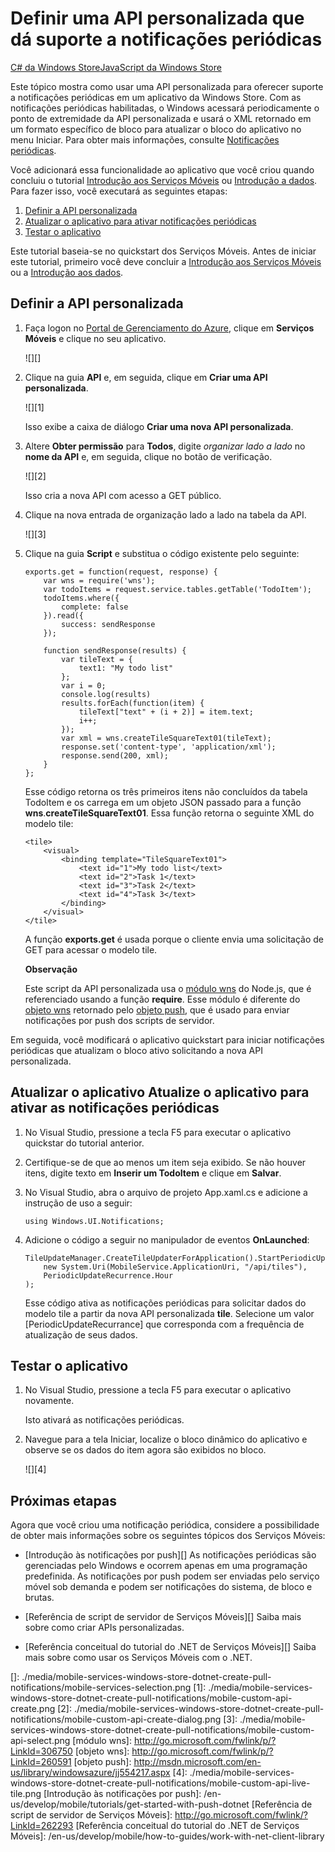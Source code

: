 <properties linkid="develop-mobile-tutorials-create-pull-notifications-dotnet" urlDisplayName="Define a custom API that supports pull notifications" pageTitle="Define a custom API that supports pull notifications - Azure Mobile Services" metaKeywords="" description="Learn how to Define a custom API that supports periodic notifications in Windows Store apps that use Azure Mobile Services." metaCanonical="" services="" documentationCenter="" title="Define a custom API that supports periodic notifications" authors="glenga" solutions="" manager="" editor="" />

<tags ms.service="mobile-services" ms.workload="mobile" ms.tgt_pltfrm="mobile-windows-store" ms.devlang="dotnet" ms.topic="article" ms.date="01/01/1900" ms.author="glenga"></tags>

# Definir uma API personalizada que dá suporte a notificações periódicas

<div class="dev-center-tutorial-selector"> 
    <a href="/en-us/develop/mobile/tutorials/create-pull-notifications-dotnet" title="C# da Windows Store" class="current">C# da Windows Store</a><a href="/en-us/develop/mobile/tutorials/create-pull-notifications-js" title="JavaScript da Windows Store">JavaScript da Windows Store</a>
</div>

Este tópico mostra como usar uma API personalizada para oferecer suporte a notificações periódicas em um aplicativo da Windows Store. Com as notificações periódicas habilitadas, o Windows acessará periodicamente o ponto de extremidade da API personalizada e usará o XML retornado em um formato específico de bloco para atualizar o bloco do aplicativo no menu Iniciar. Para obter mais informações, consulte [Notificações periódicas][].

Você adicionará essa funcionalidade ao aplicativo que você criou quando concluiu o tutorial [Introdução aos Serviços Móveis][] ou [Introdução a dados][]. Para fazer isso, você executará as seguintes etapas:

1.  [Definir a API personalizada][]
2.  [Atualizar o aplicativo para ativar notificações periódicas][]
3.  [Testar o aplicativo][]

Este tutorial baseia-se no quickstart dos Serviços Móveis. Antes de iniciar este tutorial, primeiro você deve concluir a [Introdução aos Serviços Móveis][] ou a [Introdução aos dados][Introdução a dados].

## <a name="define-custom-api"></a>Definir a API personalizada

1.  Faça logon no [Portal de Gerenciamento do Azure][], clique em **Serviços Móveis** e clique no seu aplicativo.

    ![][]

2.  Clique na guia **API** e, em seguida, clique em **Criar uma API personalizada**.

    ![][1]

    Isso exibe a caixa de diálogo **Criar uma nova API personalizada**.

3.  Altere **Obter permissão** para **Todos**, digite *organizar lado a lado* no **nome da API** e, em seguida, clique no botão de verificação.

    ![][2]

    Isso cria a nova API com acesso a GET público.

4.  Clique na nova entrada de organização lado a lado na tabela da API.

    ![][3]

5.  Clique na guia **Script** e substitua o código existente pelo seguinte:

        exports.get = function(request, response) {
            var wns = require('wns');
            var todoItems = request.service.tables.getTable('TodoItem');
            todoItems.where({
                complete: false
            }).read({
                success: sendResponse
            });

            function sendResponse(results) {
                var tileText = {
                    text1: "My todo list"
                };
                var i = 0;
                console.log(results)
                results.forEach(function(item) {
                    tileText["text" + (i + 2)] = item.text;
                    i++;
                });
                var xml = wns.createTileSquareText01(tileText);
                response.set('content-type', 'application/xml');
                response.send(200, xml);
            }
        };

    Esse código retorna os três primeiros itens não concluídos da tabela TodoItem e os carrega em um objeto JSON passado para a função **wns**.**createTileSquareText01**. Essa função retorna o seguinte XML do modelo tile:

        <tile>
            <visual>
                <binding template="TileSquareText01">
                    <text id="1">My todo list</text>
                    <text id="2">Task 1</text>
                    <text id="3">Task 2</text>
                    <text id="4">Task 3</text>
                </binding>
            </visual>
        </tile>

    A função **exports.get** é usada porque o cliente envia uma solicitação de GET para acessar o modelo tile.

    <div class="dev-callout"><b>Observa&ccedil;&atilde;o</b>
    <p>Este script da API personalizada usa o <a href="http://go.microsoft.com/fwlink/p/?LinkId=306750">m&oacute;dulo wns</a> do Node.js, que &eacute; referenciado usando a fun&ccedil;&atilde;o <strong>require</strong>. Esse m&oacute;dulo &eacute; diferente do <a href="http://go.microsoft.com/fwlink/p/?LinkId=260591">objeto wns</a> retornado pelo <a href="http://msdn.microsoft.com/en-us/library/windowsazure/jj554217.aspx">objeto push</a>, que &eacute; usado para enviar notifica&ccedil;&otilde;es por push dos scripts de servidor.</p>
</div>

Em seguida, você modificará o aplicativo quickstart para iniciar notificações periódicas que atualizam o bloco ativo solicitando a nova API personalizada.

## <a name="update-app"></a><span class="short-header">Atualizar o aplicativo </span>Atualize o aplicativo para ativar as notificações periódicas

1.  No Visual Studio, pressione a tecla F5 para executar o aplicativo quickstar do tutorial anterior.

2.  Certifique-se de que ao menos um item seja exibido. Se não houver itens, digite texto em **Inserir um TodoItem** e clique em **Salvar**.

3.  No Visual Studio, abra o arquivo de projeto App.xaml.cs e adicione a instrução de uso a seguir:

        using Windows.UI.Notifications;

4.  Adicione o código a seguir no manipulador de eventos **OnLaunched**:

        TileUpdateManager.CreateTileUpdaterForApplication().StartPeriodicUpdate(
            new System.Uri(MobileService.ApplicationUri, "/api/tiles"),
            PeriodicUpdateRecurrence.Hour
        );

    Esse código ativa as notificações periódicas para solicitar dados do modelo tile a partir da nova API personalizada **tile**. Selecione um valor [PeriodicUpdateRecurrance] que corresponda com a frequência de atualização de seus dados.

## <a name="test-app"></a> Testar o aplicativo

1.  No Visual Studio, pressione a tecla F5 para executar o aplicativo novamente.

    Isto ativará as notificações periódicas.

2.  Navegue para a tela Iniciar, localize o bloco dinâmico do aplicativo e observe se os dados do item agora são exibidos no bloco.

    ![][4]

## Próximas etapas

Agora que você criou uma notificação periódica, considere a possibilidade de obter mais informações sobre os seguintes tópicos dos Serviços Móveis:

-   [Introdução às notificações por push][]
    As notificações periódicas são gerenciadas pelo Windows e ocorrem apenas em uma programação predefinida. As notificações por push podem ser enviadas pelo serviço móvel sob demanda e podem ser notificações do sistema, de bloco e brutas.

-   [Referência de script de servidor de Serviços Móveis][]
    Saiba mais sobre como criar APIs personalizadas.

-   [Referência conceitual do tutorial do .NET de Serviços Móveis][]
    Saiba mais sobre como usar os Serviços Móveis com o .NET.

<!-- Anchors. --> 
<!-- Images. --> 
<!-- URLs. -->

  [C# da Windows Store]: /en-us/develop/mobile/tutorials/create-pull-notifications-dotnet "C# da Windows Store"
  [JavaScript da Windows Store]: /en-us/develop/mobile/tutorials/create-pull-notifications-js "JavaScript da Windows Store"
  [Notificações periódicas]: http://msdn.microsoft.com/en-us/library/windows/apps/jj150587.aspx
  [Introdução aos Serviços Móveis]: /en-us/develop/mobile/tutorials/get-started/#create-new-service
  [Introdução a dados]: /en-us/develop/mobile/tutorials/get-started-with-data-dotnet
  [Definir a API personalizada]: #define-custom-api
  [Atualizar o aplicativo para ativar notificações periódicas]: #update-app
  [Testar o aplicativo]: #test-app
  [Portal de Gerenciamento do Azure]: https://manage.windowsazure.com/
  []: ./media/mobile-services-windows-store-dotnet-create-pull-notifications/mobile-services-selection.png
  [1]: ./media/mobile-services-windows-store-dotnet-create-pull-notifications/mobile-custom-api-create.png
  [2]: ./media/mobile-services-windows-store-dotnet-create-pull-notifications/mobile-custom-api-create-dialog.png
  [3]: ./media/mobile-services-windows-store-dotnet-create-pull-notifications/mobile-custom-api-select.png
  [módulo wns]: http://go.microsoft.com/fwlink/p/?LinkId=306750
  [objeto wns]: http://go.microsoft.com/fwlink/p/?LinkId=260591
  [objeto push]: http://msdn.microsoft.com/en-us/library/windowsazure/jj554217.aspx
  [4]: ./media/mobile-services-windows-store-dotnet-create-pull-notifications/mobile-custom-api-live-tile.png
  [Introdução às notificações por push]: /en-us/develop/mobile/tutorials/get-started-with-push-dotnet
  [Referência de script de servidor de Serviços Móveis]: http://go.microsoft.com/fwlink/?LinkId=262293
  [Referência conceitual do tutorial do .NET de Serviços Móveis]: /en-us/develop/mobile/how-to-guides/work-with-net-client-library
